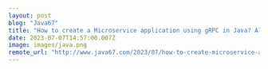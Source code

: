 ```yaml
---
layout: post
blog: "Java67"
title: "How to create a Microservice application using gRPC in Java? Along With Example Tutorial"
date: 2023-07-07T14:57:00.007Z
image: images/java.png
remote_url: "http://www.java67.com/2023/07/how-to-create-microservice-application.html"
---
```

